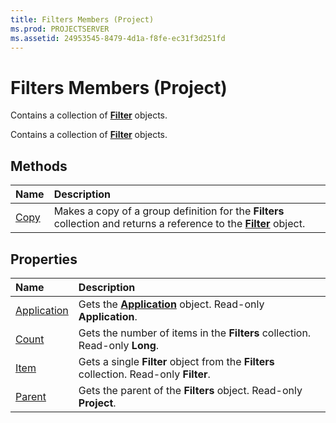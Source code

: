 ```yaml
---
title: Filters Members (Project)
ms.prod: PROJECTSERVER
ms.assetid: 24953545-8479-4d1a-f8fe-ec31f3d251fd
---
```



# Filters Members (Project)
Contains a collection of  **[Filter](filter-object-project.md)** objects.

Contains a collection of  **[Filter](filter-object-project.md)** objects.


## Methods



|**Name**|**Description**|
|:-----|:-----|
|[Copy](filters-copy-method-project.md)|Makes a copy of a group definition for the  **Filters** collection and returns a reference to the **[Filter](filter-object-project.md)** object.|

## Properties



|**Name**|**Description**|
|:-----|:-----|
|[Application](filters-application-property-project.md)|Gets the  **[Application](application-object-project.md)** object. Read-only **Application**.|
|[Count](filters-count-property-project.md)|Gets the number of items in the  **Filters** collection. Read-only **Long**.|
|[Item](filters-item-property-project.md)|Gets a single  **Filter** object from the **Filters** collection. Read-only **Filter**.|
|[Parent](filters-parent-property-project.md)|Gets the parent of the  **Filters** object. Read-only **Project**.|

